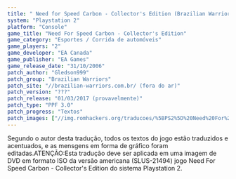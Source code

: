 ```yaml
---
title: " Need for Speed Carbon - Collector's Edition (Brazilian Warriors)"
system: "Playstation 2"
platform: "Console"
game_title: "Need For Speed Carbon - Collector's Edition"
game_category: "Esportes / Corrida de automóveis"
game_players: "2"
game_developer: "EA Canada"
game_publisher: "EA Games"
game_release_date: "31/10/2006"
patch_author: "Gledson999"
patch_group: "Brazilian Warriors"
patch_site: "//brazilian-warriors.com.br/ (fora do ar)"
patch_version: "???"
patch_release: "01/03/2017 (provavelmente)"
patch_type: "PPF 3.0"
patch_progress: "Textos"
patch_images: ["//img.romhackers.org/traducoes/%5BPS2%5D%20Need%20For%20Speed%20Carbon%20-%20Collector's%20Edition%20-%20Gledson999%20-%201.jpg","//img.romhackers.org/traducoes/%5BPS2%5D%20Need%20For%20Speed%20Carbon%20-%20Collector's%20Edition%20-%20Gledson999%20-%202.jpg","//img.romhackers.org/traducoes/%5BPS2%5D%20Need%20For%20Speed%20Carbon%20-%20Collector's%20Edition%20-%20Gledson999%20-%203.jpg"]
---
```

Segundo o autor desta tradução, todos os textos do jogo estão traduzidos e acentuados, e as mensgens em forma de gráfico foram editadas.ATENÇÃO:Esta tradução deve ser aplicada em uma imagem de DVD em formato ISO da versão americana (SLUS-21494) jogo Need For Speed Carbon - Collector's Edition do sistema Playstation 2.